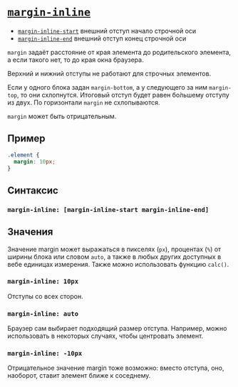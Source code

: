 # [`margin-inline`](../index.md)

- [`margin-inline-start`](./margin-inline-start.md) внешний отступ начало строчной оси
- [`margin-inline-end`](./margin-inline-end.md) внешний отступ конец строчной оси

`margin` задаёт расстояние от края элемента до родительского элемента, а если такого нет, то до края окна браузера.

Верхний и нижний отступы не работают для строчных элементов.

Если у одного блока задан `margin-bottom`, а у следующего за ним `margin-top`, то они схлопнутся. Итоговый отступ будет равен бо́льшему отступу из двух. По горизонтали `margin` не схлопываются.

`margin` может быть отрицательным.

## Пример

```css
.element {
  margin: 10px;
}
```

## Синтаксис

### `margin-inline: [margin-inline-start margin-inline-end]`

## Значения

Значение margin может выражаться в пикселях (`px`), процентах (`%`) от ширины блока или словом `auto`, а также в любых других доступных в вебе единицах измерения. Также можно использовать функцию `calc()`.

### `margin-inline: 10px`

Отступы со всех сторон.

### `margin-inline: auto`

Браузер сам выбирает подходящий размер отступа. Например, можно использовать в некоторых случаях, чтобы центровать элемент.

### `margin-inline: -10px`

Отрицательное значение margin тоже возможно: вместо отступа, оно, наоборот, ставит элемент ближе к соседнему.
